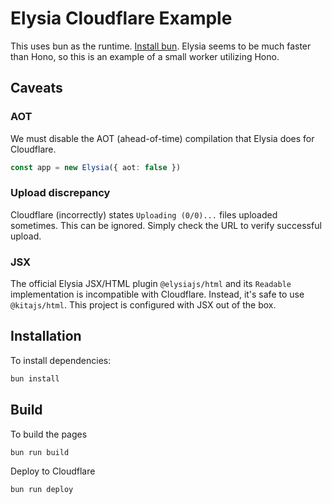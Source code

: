 # Elysia Cloudflare Example

This uses bun as the runtime. [Install bun](https://bun.sh/). Elysia seems to be much faster
than Hono, so this is an example of a small worker utilizing Hono.

## Caveats

### AOT
We must disable the AOT (ahead-of-time) compilation that Elysia does for Cloudflare.
```ts
const app = new Elysia({ aot: false })
```

### Upload discrepancy
Cloudflare (incorrectly) states `Uploading (0/0)...` files uploaded sometimes. This can be ignored. Simply
check the URL to verify successful upload.

### JSX
The official Elysia JSX/HTML plugin `@elysiajs/html` and its `Readable` implementation is incompatible with Cloudflare. Instead, it's safe to use `@kitajs/html`. This project is configured with JSX out of the box.

## Installation
To install dependencies:

```bash
bun install
```

## Build
To build the pages

```bash
bun run build
```

Deploy to Cloudflare

```bash
bun run deploy
```
